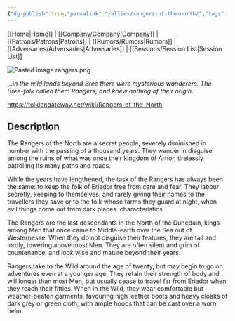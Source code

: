 ```yaml
---
{"dg-publish":true,"permalink":"/allies/rangers-of-the-north/","tags":["TOR","lord-of-the-rings","tolkien"]}
---
```


[[Home\|Home]] | [[Company/Company\|Company]] | [[Patrons/Patrons\|Patrons]] | [[Rumors/Rumors\|Rumors]] | [[Adversaries/Adversaries\|Adversaries]] | [[Sessions/Session List\|Session List]]

![Pasted image rangers.png](/img/user/zz_assetts/Pasted%20image%20rangers.png)

*…in the wild lands beyond Bree there were mysterious wanderers.
The Bree-folk called them Rangers, and knew nothing of their origin.*

https://tolkiengateway.net/wiki/Rangers_of_the_North
## Description

The Rangers of the North are a secret people, severely diminished
in number with the passing of a thousand years. They
wander in disguise among the ruins of what was once their
kingdom of Arnor, tirelessly patrolling its many paths and
roads.

While the years have lengthened, the task of the Rangers
has always been the same: to keep the folk of Eriador free
from care and fear. They labour secretly, keeping to themselves,
and rarely giving their names to the travellers they
save or to the folk whose farms they guard at night, when
evil things come out from dark places.
characteristics

The Rangers are the last descendants in the North of the
Dúnedain, kings among Men that once came to Middle-earth
over the Sea out of Westernesse. When they do not disguise
their features, they are tall and lordly, towering above most
Men. They are often silent and grim of countenance, and
look wise and mature beyond their years.

Rangers take to the Wild around the age of twenty, but
may begin to go on adventures even at a younger age. They
retain their strength of body and will longer than most Men,
but usually cease to travel far from Eriador when they reach
their fifties. When in the Wild, they wear comfortable but
weather-beaten garments, favouring high leather boots and
heavy cloaks of dark grey or green cloth, with ample hoods
that can be cast over a worn helm.

